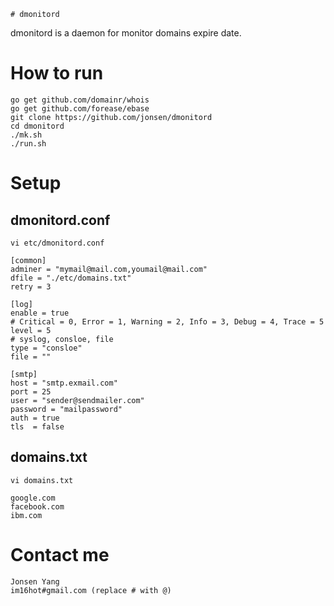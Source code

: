     # dmonitord

dmonitord is a daemon for monitor domains expire date.


# How to run

    go get github.com/domainr/whois
    go get github.com/forease/ebase
    git clone https://github.com/jonsen/dmonitord
    cd dmonitord
    ./mk.sh
    ./run.sh

# Setup

## dmonitord.conf
    vi etc/dmonitord.conf
    
    [common]
    adminer = "mymail@mail.com,youmail@mail.com"
    dfile = "./etc/domains.txt"
    retry = 3
    
    [log]
    enable = true
    # Critical = 0, Error = 1, Warning = 2, Info = 3, Debug = 4, Trace = 5
    level = 5
    # syslog, consloe, file
    type = "consloe"
    file = ""
    
    [smtp]
    host = "smtp.exmail.com"
    port = 25
    user = "sender@sendmailer.com"
    password = "mailpassword"
    auth = true
    tls  = false


## domains.txt

    vi domains.txt
    
    google.com
    facebook.com
    ibm.com


# Contact me

    Jonsen Yang
    im16hot#gmail.com (replace # with @)
